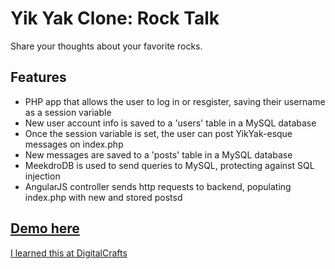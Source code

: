 # Yik Yak Clone: Rock Talk

Share your thoughts about your favorite rocks.

## Features
* PHP app that allows the user to log in or resgister, saving their username as a session variable
* New user account info is saved to a 'users' table in a MySQL database
* Once the session variable is set, the user can post YikYak-esque messages on index.php
* New messages are saved to a 'posts' table in a MySQL database
* MeekdroDB is used to send queries to MySQL, protecting against SQL injection
* AngularJS controller sends http requests to backend, populating index.php with new and stored postsd

## [Demo here](http://kdavidmoore.com/rocktalk)

[I learned this at DigitalCrafts](http://digitalcrafts.com)